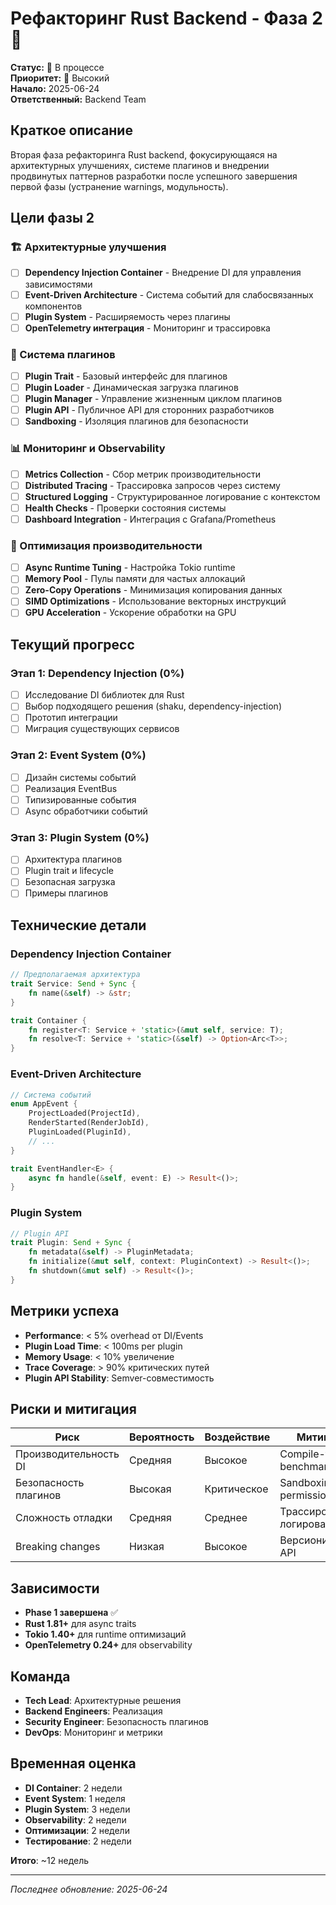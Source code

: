 # Рефакторинг Rust Backend - Фаза 2 🔧

**Статус:** 🚧 В процессе  
**Приоритет:** 🔴 Высокий  
**Начало:** 2025-06-24  
**Ответственный:** Backend Team  

## Краткое описание

Вторая фаза рефакторинга Rust backend, фокусирующаяся на архитектурных улучшениях, системе плагинов и внедрении продвинутых паттернов разработки после успешного завершения первой фазы (устранение warnings, модульность).

## Цели фазы 2

### 🏗️ Архитектурные улучшения
- [ ] **Dependency Injection Container** - Внедрение DI для управления зависимостями
- [ ] **Event-Driven Architecture** - Система событий для слабосвязанных компонентов
- [ ] **Plugin System** - Расширяемость через плагины
- [ ] **OpenTelemetry интеграция** - Мониторинг и трассировка

### 🔌 Система плагинов
- [ ] **Plugin Trait** - Базовый интерфейс для плагинов
- [ ] **Plugin Loader** - Динамическая загрузка плагинов
- [ ] **Plugin Manager** - Управление жизненным циклом плагинов
- [ ] **Plugin API** - Публичное API для сторонних разработчиков
- [ ] **Sandboxing** - Изоляция плагинов для безопасности

### 📊 Мониторинг и Observability
- [ ] **Metrics Collection** - Сбор метрик производительности
- [ ] **Distributed Tracing** - Трассировка запросов через систему
- [ ] **Structured Logging** - Структурированное логирование с контекстом
- [ ] **Health Checks** - Проверки состояния системы
- [ ] **Dashboard Integration** - Интеграция с Grafana/Prometheus

### 🚀 Оптимизация производительности
- [ ] **Async Runtime Tuning** - Настройка Tokio runtime
- [ ] **Memory Pool** - Пулы памяти для частых аллокаций
- [ ] **Zero-Copy Operations** - Минимизация копирования данных
- [ ] **SIMD Optimizations** - Использование векторных инструкций
- [ ] **GPU Acceleration** - Ускорение обработки на GPU

## Текущий прогресс

### Этап 1: Dependency Injection (0%)
- [ ] Исследование DI библиотек для Rust
- [ ] Выбор подходящего решения (shaku, dependency-injection)
- [ ] Прототип интеграции
- [ ] Миграция существующих сервисов

### Этап 2: Event System (0%)
- [ ] Дизайн системы событий
- [ ] Реализация EventBus
- [ ] Типизированные события
- [ ] Async обработчики событий

### Этап 3: Plugin System (0%)
- [ ] Архитектура плагинов
- [ ] Plugin trait и lifecycle
- [ ] Безопасная загрузка
- [ ] Примеры плагинов

## Технические детали

### Dependency Injection Container
```rust
// Предполагаемая архитектура
trait Service: Send + Sync {
    fn name(&self) -> &str;
}

trait Container {
    fn register<T: Service + 'static>(&mut self, service: T);
    fn resolve<T: Service + 'static>(&self) -> Option<Arc<T>>;
}
```

### Event-Driven Architecture
```rust
// Система событий
enum AppEvent {
    ProjectLoaded(ProjectId),
    RenderStarted(RenderJobId),
    PluginLoaded(PluginId),
    // ...
}

trait EventHandler<E> {
    async fn handle(&self, event: E) -> Result<()>;
}
```

### Plugin System
```rust
// Plugin API
trait Plugin: Send + Sync {
    fn metadata(&self) -> PluginMetadata;
    fn initialize(&mut self, context: PluginContext) -> Result<()>;
    fn shutdown(&mut self) -> Result<()>;
}
```

## Метрики успеха

- **Performance**: < 5% overhead от DI/Events
- **Plugin Load Time**: < 100ms per plugin
- **Memory Usage**: < 10% увеличение
- **Trace Coverage**: > 90% критических путей
- **Plugin API Stability**: Semver-совместимость

## Риски и митигация

| Риск | Вероятность | Воздействие | Митигация |
|------|-------------|-------------|-----------|
| Производительность DI | Средняя | Высокое | Compile-time DI, benchmarks |
| Безопасность плагинов | Высокая | Критическое | Sandboxing, permissions |
| Сложность отладки | Средняя | Среднее | Трассировка, логирование |
| Breaking changes | Низкая | Высокое | Версионирование API |

## Зависимости

- **Phase 1 завершена** ✅
- **Rust 1.81+** для async traits
- **Tokio 1.40+** для runtime оптимизаций
- **OpenTelemetry 0.24+** для observability

## Команда

- **Tech Lead**: Архитектурные решения
- **Backend Engineers**: Реализация
- **Security Engineer**: Безопасность плагинов
- **DevOps**: Мониторинг и метрики

## Временная оценка

- **DI Container**: 2 недели
- **Event System**: 1 неделя
- **Plugin System**: 3 недели
- **Observability**: 2 недели
- **Оптимизации**: 2 недели
- **Тестирование**: 2 недели

**Итого**: ~12 недель

---

*Последнее обновление: 2025-06-24*